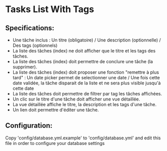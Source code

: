 # Tasks List With Tags

## Specifications:

* Une tâche inclus : Un titre (obligatoire) / Une description (optionnelle) / Des tags (optionnels)
* La liste des tâches (index) ne doit afficher que le titre et les tags des tâches.
* La liste des tâches (index) doit permettre de conclure une tâche (la supprimer).
* La liste des tâches (index) doit proposer une fonction "remettre à plus tard" : Un date picker permet de selectionner une date / Une fois cette date validée, la tâche disparait de la liste et ne sera plus visible jusqu'à cette date
* La liste des tâches doit permettre de filtrer par tag les tâches affichées.
* Un clic sur le titre d'une tâche doit afficher une vue détaillée.
* La vue détaillée affiche le titre, la description et les tags d'une tâche.
* Un lien doit permettre d'éditer une tâche.

## Configuration:
Copy 'config/database.yml.example' to 'config/database.yml' and edit this file in order to configure your database settings
